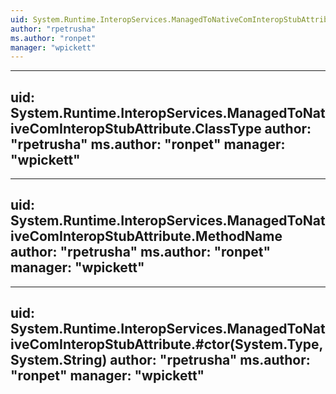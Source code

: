 ```yaml
---
uid: System.Runtime.InteropServices.ManagedToNativeComInteropStubAttribute
author: "rpetrusha"
ms.author: "ronpet"
manager: "wpickett"
---
```


---
uid: System.Runtime.InteropServices.ManagedToNativeComInteropStubAttribute.ClassType
author: "rpetrusha"
ms.author: "ronpet"
manager: "wpickett"
---

---
uid: System.Runtime.InteropServices.ManagedToNativeComInteropStubAttribute.MethodName
author: "rpetrusha"
ms.author: "ronpet"
manager: "wpickett"
---

---
uid: System.Runtime.InteropServices.ManagedToNativeComInteropStubAttribute.#ctor(System.Type,System.String)
author: "rpetrusha"
ms.author: "ronpet"
manager: "wpickett"
---
